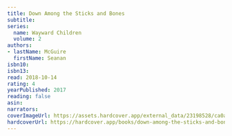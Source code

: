 ```yaml
---
title: Down Among the Sticks and Bones
subtitle:
series:
  name: Wayward Children
  volume: 2
authors:
- lastName: McGuire
  firstName: Seanan
isbn10:
isbn13:
read: 2018-10-14
rating: 4
yearPublished: 2017
reading: false
asin:
narrators:
coverImageUrl: https://assets.hardcover.app/external_data/23198528/ca0a0b60dfefbb2acdf9784d61790ae6684da090.jpeg
hardcoverUrl: https://hardcover.app/books/down-among-the-sticks-and-bones/editions/30648204
---
```

